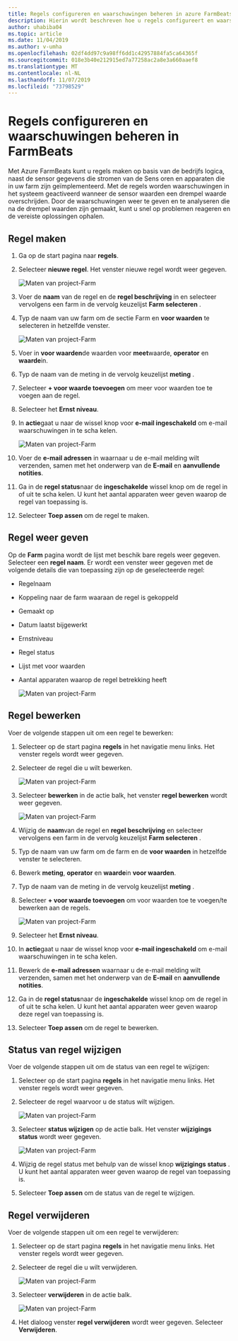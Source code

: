 ```yaml
---
title: Regels configureren en waarschuwingen beheren in azure FarmBeats
description: Hierin wordt beschreven hoe u regels configureert en waarschuwingen beheert in FarmBeats
author: uhabiba04
ms.topic: article
ms.date: 11/04/2019
ms.author: v-umha
ms.openlocfilehash: 02df4dd97c9a98ff6dd1c42957884fa5ca64365f
ms.sourcegitcommit: 018e3b40e212915ed7a77258ac2a8e3a660aaef8
ms.translationtype: MT
ms.contentlocale: nl-NL
ms.lasthandoff: 11/07/2019
ms.locfileid: "73798529"
---
```

# <a name="configure-rules-and-manage-alerts-in-farmbeats"></a>Regels configureren en waarschuwingen beheren in FarmBeats

Met Azure FarmBeats kunt u regels maken op basis van de bedrijfs logica, naast de sensor gegevens die stromen van de Sens oren en apparaten die in uw farm zijn geïmplementeerd. Met de regels worden waarschuwingen in het systeem geactiveerd wanneer de sensor waarden een drempel waarde overschrijden. Door de waarschuwingen weer te geven en te analyseren die na de drempel waarden zijn gemaakt, kunt u snel op problemen reageren en de vereiste oplossingen ophalen.

## <a name="create-rule"></a>Regel maken

1. Ga op de start pagina naar **regels**.
2. Selecteer **nieuwe regel**. Het venster nieuwe regel wordt weer gegeven.

    ![Maten van project-Farm](./media/configure-rules-and-alerts/new-rule-1.png)

3. Voer de **naam** van de regel en de **regel beschrijving** in en selecteer vervolgens een farm in de vervolg keuzelijst **Farm selecteren** .
4. Typ de naam van uw farm om de sectie Farm en **voor waarden** te selecteren in hetzelfde venster.  

    ![Maten van project-Farm](./media/configure-rules-and-alerts/new-rule-condition-1.png)

5. Voer in **voor waarden**de waarden voor **meet**waarde, **operator** en **waarde**in.
6. Typ de naam van de meting in de vervolg keuzelijst **meting** .
7. Selecteer **+ voor waarde toevoegen** om meer voor waarden toe te voegen aan de regel.
8. Selecteer het **Ernst niveau**.
9. In **actie**gaat u naar de wissel knop voor **e-mail ingeschakeld** om e-mail waarschuwingen in te scha kelen.

    ![Maten van project-Farm](./media/configure-rules-and-alerts/new-rule-email-1.png)

10. Voer de **e-mail adressen** in waarnaar u de e-mail melding wilt verzenden, samen met het onderwerp van de **E-mail** en **aanvullende notities**.  
11. Ga in de **regel status**naar de **ingeschakelde** wissel knop om de regel in of uit te scha kelen.
    U kunt het aantal apparaten weer geven waarop de regel van toepassing is.
12. Selecteer **Toep assen** om de regel te maken.

## <a name="view-rule"></a>Regel weer geven

Op de **Farm** pagina wordt de lijst met beschik bare regels weer gegeven. Selecteer een **regel naam**. Er wordt een venster weer gegeven met de volgende details die van toepassing zijn op de geselecteerde regel:
 - Regelnaam
 - Koppeling naar de farm waaraan de regel is gekoppeld
 - Gemaakt op
 - Datum laatst bijgewerkt
 - Ernstniveau
 - Regel status
 - Lijst met voor waarden  
 - Aantal apparaten waarop de regel betrekking heeft

    ![Maten van project-Farm](./media/configure-rules-and-alerts/view-rule-1.png)

## <a name="edit-rule"></a>Regel bewerken

Voer de volgende stappen uit om een regel te bewerken:

1. Selecteer op de start pagina **regels** in het navigatie menu links.
   Het venster regels wordt weer gegeven.
2. Selecteer de regel die u wilt bewerken.

    ![Maten van project-Farm](./media/configure-rules-and-alerts/edit-rule-action-bar-1.png)

3. Selecteer **bewerken** in de actie balk, het venster **regel bewerken** wordt weer gegeven.

    ![Maten van project-Farm](./media/configure-rules-and-alerts/edit-rule-one-1.png)

4. Wijzig de **naam**van de regel en **regel beschrijving** en selecteer vervolgens een farm in de vervolg keuzelijst **Farm selecteren** .
5. Typ de naam van uw farm om de farm en de **voor waarden** in hetzelfde venster te selecteren.  
6. Bewerk **meting**, **operator** en **waarde**in **voor waarden**.
7. Typ de naam van de meting in de vervolg keuzelijst **meting** .
8. Selecteer **+ voor waarde toevoegen** om voor waarden toe te voegen/te bewerken aan de regels.

    ![Maten van project-Farm](./media/configure-rules-and-alerts/edit-rule-two-1.png)

9.  Selecteer het **Ernst niveau**.  
10. In **actie**gaat u naar de wissel knop voor **e-mail ingeschakeld** om e-mail waarschuwingen in te scha kelen.
11. Bewerk de **e-mail adressen** waarnaar u de e-mail melding wilt verzenden, samen met het onderwerp van de **E-mail** en **aanvullende notities**.  
12. Ga in de **regel status**naar de **ingeschakelde** wissel knop om de regel in of uit te scha kelen.
U kunt het aantal apparaten weer geven waarop deze regel van toepassing is.
13. Selecteer **Toep assen** om de regel te bewerken.

## <a name="change-rule-status"></a>Status van regel wijzigen

Voer de volgende stappen uit om de status van een regel te wijzigen:

1. Selecteer op de start pagina **regels** in het navigatie menu links. Het venster regels wordt weer gegeven.
2. Selecteer de regel waarvoor u de status wilt wijzigen.

    ![Maten van project-Farm](./media/configure-rules-and-alerts/change-status-rule-action-bar-1.png)

3. Selecteer **status wijzigen** op de actie balk. Het venster **wijzigings status** wordt weer gegeven.

    ![Maten van project-Farm](./media/configure-rules-and-alerts/rule-change-status-1.png)

3. Wijzig de regel status met behulp van de wissel knop **wijzigings status** .
   U kunt het aantal apparaten weer geven waarop de regel van toepassing is.
4. Selecteer **Toep assen** om de status van de regel te wijzigen.

## <a name="delete-rule"></a>Regel verwijderen

Voer de volgende stappen uit om een regel te verwijderen:

1. Selecteer op de start pagina **regels** in het navigatie menu links. Het venster regels wordt weer gegeven.
2. Selecteer de regel die u wilt verwijderen.

    ![Maten van project-Farm](./media/configure-rules-and-alerts/delete-rule-action-bar-1.png)

3. Selecteer **verwijderen** in de actie balk.

    ![Maten van project-Farm](./media/configure-rules-and-alerts/delete-rule-1.png)

4. Het dialoog venster **regel verwijderen** wordt weer gegeven. Selecteer **Verwijderen**.
